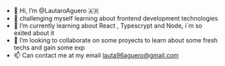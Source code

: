 - 👋 Hi, I’m @LautaroAguero 🇦🇷
- 👀 challenging myself learning about frontend development technologies
- 🌱 I’m currently learning  about React , Typescrypt and Node, i`m so exited  about it 
- 💞️ I’m looking to collaborate on some proyects to learn about some fresh techs and gain some exp
- 📫 Can contact me at my email lauta96aguero@gmail.com

<!---
LautaroAguero/LautaroAguero is a ✨ special ✨ repository because its `README.md` (this file) appears on your GitHub profile.
You can click the Preview link to take a look at your changes.
--->
